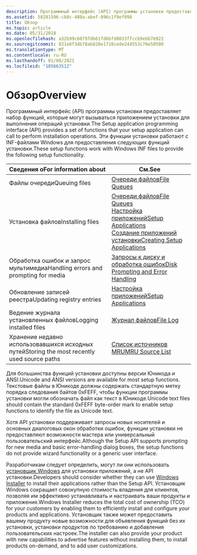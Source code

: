 ```yaml
---
description: Программный интерфейс (API) программы установки предоставляет набор функций, которые могут вызываться приложением установки для выполнения операций установки. Эти функции установки работают с INF-файлами Windows для предоставления следующих функций установки.
ms.assetid: 58201596-cb8c-480a-abef-896c1f9ef098
title: Обзор
ms.topic: article
ms.date: 05/31/2018
ms.openlocfilehash: a32b99c6079fdb61fd6bfd0033ffccb9ebb7b922
ms.sourcegitcommit: 831e8f3db78ab820e1710cede244553c70e50500
ms.translationtype: MT
ms.contentlocale: ru-RU
ms.lasthandoff: 01/08/2021
ms.locfileid: "105663512"
---
```

# <a name="overview"></a><span data-ttu-id="eaadc-104">Обзор</span><span class="sxs-lookup"><span data-stu-id="eaadc-104">Overview</span></span>

<span data-ttu-id="eaadc-105">Программный интерфейс (API) программы установки предоставляет набор функций, которые могут вызываться приложением установки для выполнения операций установки.</span><span class="sxs-lookup"><span data-stu-id="eaadc-105">The Setup application programming interface (API) provides a set of functions that your setup application can call to perform installation operations.</span></span> <span data-ttu-id="eaadc-106">Эти функции установки работают с INF-файлами Windows для предоставления следующих функций установки.</span><span class="sxs-lookup"><span data-stu-id="eaadc-106">These setup functions work with Windows INF files to provide the following setup functionality.</span></span>



| <span data-ttu-id="eaadc-107">Сведения о</span><span class="sxs-lookup"><span data-stu-id="eaadc-107">For information about</span></span>                       | <span data-ttu-id="eaadc-108">См.</span><span class="sxs-lookup"><span data-stu-id="eaadc-108">See</span></span>                                                                                                                                                                         |
|---------------------------------------------|-----------------------------------------------------------------------------------------------------------------------------------------------------------------------------|
| <span data-ttu-id="eaadc-109">Файлы очереди</span><span class="sxs-lookup"><span data-stu-id="eaadc-109">Queuing files</span></span>                               | [<span data-ttu-id="eaadc-110">Очереди файлов</span><span class="sxs-lookup"><span data-stu-id="eaadc-110">File Queues</span></span>](file-queues.md)                                                                                                                                              |
| <span data-ttu-id="eaadc-111">Установка файлов</span><span class="sxs-lookup"><span data-stu-id="eaadc-111">Installing files</span></span>                            | [<span data-ttu-id="eaadc-112">Очереди файлов</span><span class="sxs-lookup"><span data-stu-id="eaadc-112">File Queues</span></span>](file-queues.md)<br/> [<span data-ttu-id="eaadc-113">Настройка приложений</span><span class="sxs-lookup"><span data-stu-id="eaadc-113">Setup Applications</span></span>](setup-applications.md)<br/> [<span data-ttu-id="eaadc-114">Создание приложений установки</span><span class="sxs-lookup"><span data-stu-id="eaadc-114">Creating Setup Applications</span></span>](creating-setup-applications.md)<br/> |
| <span data-ttu-id="eaadc-115">Обработка ошибок и запрос мультимедиа</span><span class="sxs-lookup"><span data-stu-id="eaadc-115">Handling errors and prompting for media</span></span>     | [<span data-ttu-id="eaadc-116">Запросы к диску и обработка ошибок</span><span class="sxs-lookup"><span data-stu-id="eaadc-116">Disk Prompting and Error Handling</span></span>](disk-prompting-and-error-handling.md)                                                                                                  |
| <span data-ttu-id="eaadc-117">Обновление записей реестра</span><span class="sxs-lookup"><span data-stu-id="eaadc-117">Updating registry entries</span></span>                   | [<span data-ttu-id="eaadc-118">Настройка приложений</span><span class="sxs-lookup"><span data-stu-id="eaadc-118">Setup Applications</span></span>](setup-applications.md)                                                                                                                                |
| <span data-ttu-id="eaadc-119">Ведение журнала установленных файлов</span><span class="sxs-lookup"><span data-stu-id="eaadc-119">Logging installed files</span></span>                     | [<span data-ttu-id="eaadc-120">Журнал файлов</span><span class="sxs-lookup"><span data-stu-id="eaadc-120">File Log</span></span>](file-log.md)                                                                                                                                                    |
| <span data-ttu-id="eaadc-121">Хранение недавно использовавшихся исходных путей</span><span class="sxs-lookup"><span data-stu-id="eaadc-121">Storing the most recently used source paths</span></span> | [<span data-ttu-id="eaadc-122">Список источников MRU</span><span class="sxs-lookup"><span data-stu-id="eaadc-122">MRU Source List</span></span>](mru-source-list.md)                                                                                                                                      |



 

<span data-ttu-id="eaadc-123">Для большинства функций установки доступны версии Юникода и ANSI.</span><span class="sxs-lookup"><span data-stu-id="eaadc-123">Unicode and ANSI versions are available for most setup functions.</span></span> <span data-ttu-id="eaadc-124">Текстовые файлы в Юникоде должны содержать стандартную метку порядка следования байтов 0xFEFF, чтобы функции программы установки могли обозначать файл как текст в Юникоде.</span><span class="sxs-lookup"><span data-stu-id="eaadc-124">Unicode text files should contain the standard 0xFEFF byte-order mark to enable setup functions to identify the file as Unicode text.</span></span>

<span data-ttu-id="eaadc-125">Хотя API установки поддерживает запросы новых носителей и основных диалоговых окон обработки ошибок, функции установки не предоставляют возможности мастера или универсальный пользовательский интерфейс.</span><span class="sxs-lookup"><span data-stu-id="eaadc-125">Although the Setup API supports prompting for new media and basic error-handling dialog boxes, the setup functions do not provide wizard functionality or a generic user interface.</span></span>

<span data-ttu-id="eaadc-126">Разработчикам следует определить, могут ли они использовать [установщик Windows](/windows/desktop/Msi/windows-installer-portal) для установки приложений, а не API установки.</span><span class="sxs-lookup"><span data-stu-id="eaadc-126">Developers should consider whether they can use [Windows Installer](/windows/desktop/Msi/windows-installer-portal) to install their applications rather than the Setup API.</span></span> <span data-ttu-id="eaadc-127">Установщик Windows сокращает совокупную стоимость владения для клиентов, позволяя им эффективно устанавливать и настраивать ваши продукты и приложения.</span><span class="sxs-lookup"><span data-stu-id="eaadc-127">Windows Installer reduces the total cost of ownership (TCO) for your customers by enabling them to efficiently install and configure your products and applications.</span></span> <span data-ttu-id="eaadc-128">Установщик также может предоставить вашему продукту новые возможности для объявления функций без их установки, установки продуктов по требованию и добавления пользовательских настроек.</span><span class="sxs-lookup"><span data-stu-id="eaadc-128">The installer can also provide your product with new capabilities to advertise features without installing them, to install products on-demand, and to add user customizations.</span></span>

 

